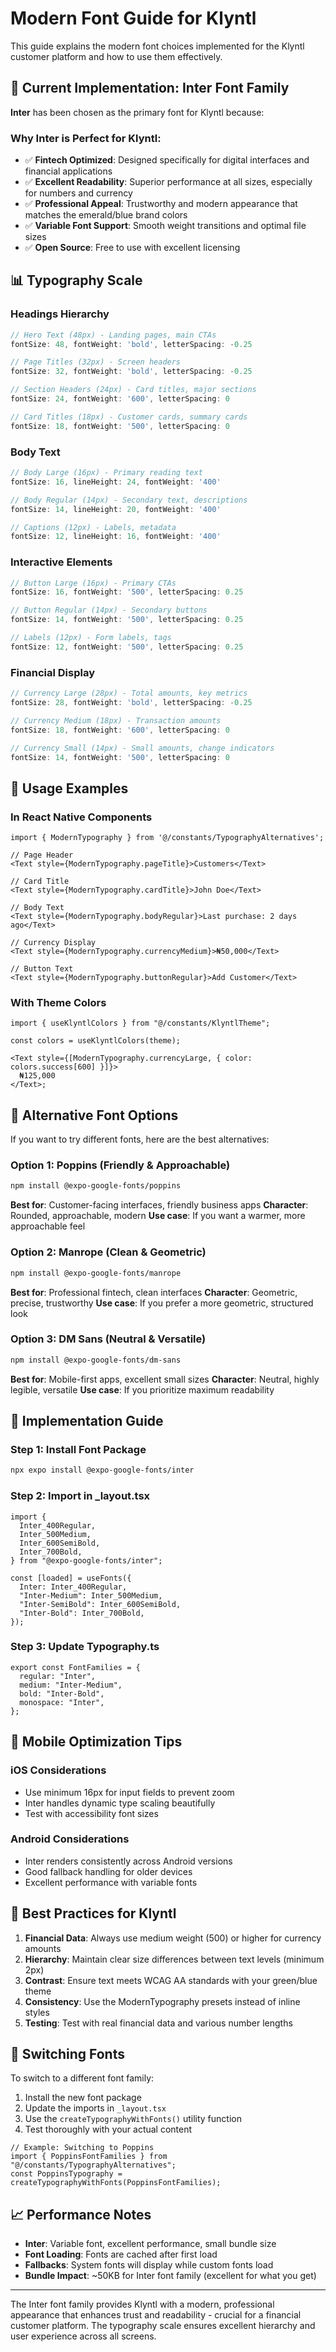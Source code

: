 # Modern Font Guide for Klyntl

This guide explains the modern font choices implemented for the Klyntl customer platform and how to use them effectively.

## 🎯 Current Implementation: Inter Font Family

**Inter** has been chosen as the primary font for Klyntl because:

### Why Inter is Perfect for Klyntl:

- ✅ **Fintech Optimized**: Designed specifically for digital interfaces and financial applications
- ✅ **Excellent Readability**: Superior performance at all sizes, especially for numbers and currency
- ✅ **Professional Appeal**: Trustworthy and modern appearance that matches the emerald/blue brand colors
- ✅ **Variable Font Support**: Smooth weight transitions and optimal file sizes
- ✅ **Open Source**: Free to use with excellent licensing

## 📊 Typography Scale

### Headings Hierarchy

```typescript
// Hero Text (48px) - Landing pages, main CTAs
fontSize: 48, fontWeight: 'bold', letterSpacing: -0.25

// Page Titles (32px) - Screen headers
fontSize: 32, fontWeight: 'bold', letterSpacing: -0.25

// Section Headers (24px) - Card titles, major sections
fontSize: 24, fontWeight: '600', letterSpacing: 0

// Card Titles (18px) - Customer cards, summary cards
fontSize: 18, fontWeight: '500', letterSpacing: 0
```

### Body Text

```typescript
// Body Large (16px) - Primary reading text
fontSize: 16, lineHeight: 24, fontWeight: '400'

// Body Regular (14px) - Secondary text, descriptions
fontSize: 14, lineHeight: 20, fontWeight: '400'

// Captions (12px) - Labels, metadata
fontSize: 12, lineHeight: 16, fontWeight: '400'
```

### Interactive Elements

```typescript
// Button Large (16px) - Primary CTAs
fontSize: 16, fontWeight: '500', letterSpacing: 0.25

// Button Regular (14px) - Secondary buttons
fontSize: 14, fontWeight: '500', letterSpacing: 0.25

// Labels (12px) - Form labels, tags
fontSize: 12, fontWeight: '500', letterSpacing: 0.25
```

### Financial Display

```typescript
// Currency Large (28px) - Total amounts, key metrics
fontSize: 28, fontWeight: 'bold', letterSpacing: -0.25

// Currency Medium (18px) - Transaction amounts
fontSize: 18, fontWeight: '600', letterSpacing: 0

// Currency Small (14px) - Small amounts, change indicators
fontSize: 14, fontWeight: '500', letterSpacing: 0
```

## 🚀 Usage Examples

### In React Native Components

```tsx
import { ModernTypography } from '@/constants/TypographyAlternatives';

// Page Header
<Text style={ModernTypography.pageTitle}>Customers</Text>

// Card Title
<Text style={ModernTypography.cardTitle}>John Doe</Text>

// Body Text
<Text style={ModernTypography.bodyRegular}>Last purchase: 2 days ago</Text>

// Currency Display
<Text style={ModernTypography.currencyMedium}>₦50,000</Text>

// Button Text
<Text style={ModernTypography.buttonRegular}>Add Customer</Text>
```

### With Theme Colors

```tsx
import { useKlyntlColors } from "@/constants/KlyntlTheme";

const colors = useKlyntlColors(theme);

<Text style={[ModernTypography.currencyLarge, { color: colors.success[600] }]}>
  ₦125,000
</Text>;
```

## 🎨 Alternative Font Options

If you want to try different fonts, here are the best alternatives:

### Option 1: Poppins (Friendly & Approachable)

```bash
npm install @expo-google-fonts/poppins
```

**Best for**: Customer-facing interfaces, friendly business apps
**Character**: Rounded, approachable, modern
**Use case**: If you want a warmer, more approachable feel

### Option 2: Manrope (Clean & Geometric)

```bash
npm install @expo-google-fonts/manrope
```

**Best for**: Professional fintech, clean interfaces
**Character**: Geometric, precise, trustworthy
**Use case**: If you prefer a more geometric, structured look

### Option 3: DM Sans (Neutral & Versatile)

```bash
npm install @expo-google-fonts/dm-sans
```

**Best for**: Mobile-first apps, excellent small sizes
**Character**: Neutral, highly legible, versatile
**Use case**: If you prioritize maximum readability

## 🔧 Implementation Guide

### Step 1: Install Font Package

```bash
npx expo install @expo-google-fonts/inter
```

### Step 2: Import in \_layout.tsx

```tsx
import {
  Inter_400Regular,
  Inter_500Medium,
  Inter_600SemiBold,
  Inter_700Bold,
} from "@expo-google-fonts/inter";

const [loaded] = useFonts({
  Inter: Inter_400Regular,
  "Inter-Medium": Inter_500Medium,
  "Inter-SemiBold": Inter_600SemiBold,
  "Inter-Bold": Inter_700Bold,
});
```

### Step 3: Update Typography.ts

```tsx
export const FontFamilies = {
  regular: "Inter",
  medium: "Inter-Medium",
  bold: "Inter-Bold",
  monospace: "Inter",
};
```

## 📱 Mobile Optimization Tips

### iOS Considerations

- Use minimum 16px for input fields to prevent zoom
- Inter handles dynamic type scaling beautifully
- Test with accessibility font sizes

### Android Considerations

- Inter renders consistently across Android versions
- Good fallback handling for older devices
- Excellent performance with variable fonts

## 🎯 Best Practices for Klyntl

1. **Financial Data**: Always use medium weight (500) or higher for currency amounts
2. **Hierarchy**: Maintain clear size differences between text levels (minimum 2px)
3. **Contrast**: Ensure text meets WCAG AA standards with your green/blue theme
4. **Consistency**: Use the ModernTypography presets instead of inline styles
5. **Testing**: Test with real financial data and various number lengths

## 🔄 Switching Fonts

To switch to a different font family:

1. Install the new font package
2. Update the imports in `_layout.tsx`
3. Use the `createTypographyWithFonts()` utility function
4. Test thoroughly with your actual content

```tsx
// Example: Switching to Poppins
import { PoppinsFontFamilies } from "@/constants/TypographyAlternatives";
const PoppinsTypography = createTypographyWithFonts(PoppinsFontFamilies);
```

## 📈 Performance Notes

- **Inter**: Variable font, excellent performance, small bundle size
- **Font Loading**: Fonts are cached after first load
- **Fallbacks**: System fonts will display while custom fonts load
- **Bundle Impact**: ~50KB for Inter font family (excellent for what you get)

---

The Inter font family provides Klyntl with a modern, professional appearance that enhances trust and readability - crucial for a financial customer platform. The typography scale ensures excellent hierarchy and user experience across all screens.
